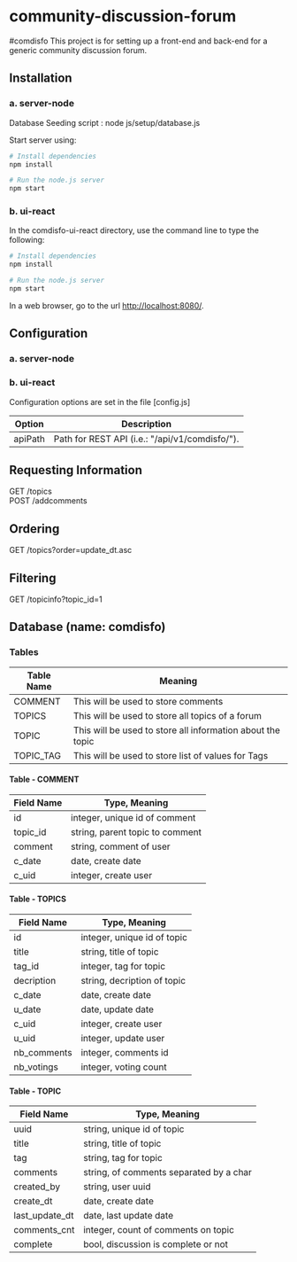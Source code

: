 # community-discussion-forum
#comdisfo
This project is for setting up a front-end and back-end for a generic community discussion forum. 

## Installation

### a. server-node
Database Seeding script : node js/setup/database.js

Start server using: 

```bash
# Install dependencies
npm install

# Run the node.js server
npm start

```

### b. ui-react

In the comdisfo-ui-react directory, use the command line to type the following:

```bash
# Install dependencies
npm install

# Run the node.js server
npm start

```

In a web browser, go to the url [http://localhost:8080/](http://localhost:8080/).

## Configuration

### a. server-node


### b. ui-react

Configuration options are set in the file [config.js]

| Option       | Description                             |
|--------------|-----------------------------------------|
| apiPath   | Path for REST API (i.e.: "/api/v1/comdisfo/").|


## Requesting Information

GET /topics </br>
POST /addcomments </br>

## Ordering
GET /topics?order=update_dt.asc

## Filtering
GET /topicinfo?topic_id=1 </br>

## Database (name: comdisfo)

### Tables 
| Table Name   | Meaning                                 |
|--------------|-----------------------------------------|
| COMMENT         | This will be used to store comments |    
| TOPICS       | This will be used to store all topics of a forum |  
| TOPIC        | This will be used to store all information about the topic |  
| TOPIC_TAG    | This will be used to store list of values for Tags |  

#### Table - COMMENT
| Field Name  | Type, Meaning                                 |
|--------------|-----------------------------------------|
| id         			| integer, unique id of comment |    
| topic_id         			| string, parent topic to comment| 
| comment        			| string, comment of user |
| c_date    			| date, create date  |  
| c_uid 		| integer, create user  |


#### Table - TOPICS
| Field Name  | Type, Meaning                                 |
|--------------|-----------------------------------------|
| id         		    | integer, unique id of topic |    
| title         		| string, title of topic | 
| tag_id         		| integer, tag for topic | 
| decription      	| string, decription of topic |
| c_date            | date, create date  |
| u_date            | date, update date  |
| c_uid             | integer, create user  |
| u_uid             | integer, update user  |
| nb_comments 		  | integer, comments id |
| nb_votings		    | integer, voting count |


#### Table - TOPIC
| Field Name  | Type, Meaning                                 |
|--------------|-----------------------------------------|
| uuid         		| string, unique id of topic |    
| title         		| string, title of topic | 
| tag         		| string, tag for topic | 
| comments        	| string, of comments separated by a char |
| created_by        | string, user uuid |
| create_dt    		| date, create date |  
| last_update_dt    | date, last update date  | 
| comments_cnt 	| integer, count of comments on topic |
| complete    | bool, discussion is complete or not |

